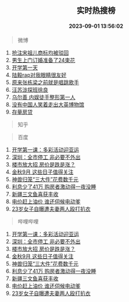 <div align="center"><h2>实时热搜榜</h2><h4>2023-09-01 13:56:02</h4></div>

> 微博  

1. [抢注宋祖儿商标均被驳回](https://s.weibo.com/weibo?q=%23%E6%8A%A2%E6%B3%A8%E5%AE%8B%E7%A5%96%E5%84%BF%E5%95%86%E6%A0%87%E5%9D%87%E8%A2%AB%E9%A9%B3%E5%9B%9E%23&t=31&band_rank=1&Refer=top)<br />
2. [男生上门订婚准备了24束花](https://s.weibo.com/weibo?q=%23%E7%94%B7%E7%94%9F%E4%B8%8A%E9%97%A8%E8%AE%A2%E5%A9%9A%E5%87%86%E5%A4%87%E4%BA%8624%E6%9D%9F%E8%8A%B1%23&t=31&band_rank=2&Refer=top)<br />
3. [开学第一天](https://s.weibo.com/weibo?q=%23%E5%BC%80%E5%AD%A6%E7%AC%AC%E4%B8%80%E5%A4%A9%23&t=31&band_rank=3&Refer=top)<br />
4. [陆毅rap对我眼睛很友好](https://s.weibo.com/weibo?q=%23%E9%99%86%E6%AF%85rap%E5%AF%B9%E6%88%91%E7%9C%BC%E7%9D%9B%E5%BE%88%E5%8F%8B%E5%A5%BD%23&t=31&band_rank=4&Refer=top)<br />
5. [原来张栋梁之前就是唱跳歌手](https://s.weibo.com/weibo?q=%23%E5%8E%9F%E6%9D%A5%E5%BC%A0%E6%A0%8B%E6%A2%81%E4%B9%8B%E5%89%8D%E5%B0%B1%E6%98%AF%E5%94%B1%E8%B7%B3%E6%AD%8C%E6%89%8B%23&t=31&band_rank=5&Refer=top)<br />
6. [汪苏泷探班徐良](https://s.weibo.com/weibo?q=%23%E6%B1%AA%E8%8B%8F%E6%B3%B7%E6%8E%A2%E7%8F%AD%E5%BE%90%E8%89%AF%23&t=31&band_rank=6&Refer=top)<br />
7. [乌尔善 内娱徒手整形第一人](https://s.weibo.com/weibo?q=%E4%B9%8C%E5%B0%94%E5%96%84%20%E5%86%85%E5%A8%B1%E5%BE%92%E6%89%8B%E6%95%B4%E5%BD%A2%E7%AC%AC%E4%B8%80%E4%BA%BA&t=31&band_rank=7&Refer=top)<br />
8. [没有中国人笑着走出大英博物馆](https://s.weibo.com/weibo?q=%23%E6%B2%A1%E6%9C%89%E4%B8%AD%E5%9B%BD%E4%BA%BA%E7%AC%91%E7%9D%80%E8%B5%B0%E5%87%BA%E5%A4%A7%E8%8B%B1%E5%8D%9A%E7%89%A9%E9%A6%86%23&t=31&band_rank=8&Refer=top)<br />
9. [存量房贷](https://s.weibo.com/weibo?q=%23%E5%AD%98%E9%87%8F%E6%88%BF%E8%B4%B7%23&t=31&band_rank=9&Refer=top)<br />

> 知乎  


> 百度  

1. [开学第一课：多彩活动迎亚运](https://www.baidu.com/s?wd=%E5%BC%80%E5%AD%A6%E7%AC%AC%E4%B8%80%E8%AF%BE%EF%BC%9A%E5%A4%9A%E5%BD%A9%E6%B4%BB%E5%8A%A8%E8%BF%8E%E4%BA%9A%E8%BF%90&sa=fyb_news&rsv_dl=fyb_news)<br />
2. [深圳：全市停工 非必要不外出](https://www.baidu.com/s?wd=%E6%B7%B1%E5%9C%B3%EF%BC%9A%E5%85%A8%E5%B8%82%E5%81%9C%E5%B7%A5+%E9%9D%9E%E5%BF%85%E8%A6%81%E4%B8%8D%E5%A4%96%E5%87%BA&sa=fyb_news&rsv_dl=fyb_news)<br />
3. [楼市放大招 房价是跌是涨？](https://www.baidu.com/s?wd=%E6%A5%BC%E5%B8%82%E6%94%BE%E5%A4%A7%E6%8B%9B+%E6%88%BF%E4%BB%B7%E6%98%AF%E8%B7%8C%E6%98%AF%E6%B6%A8%EF%BC%9F&sa=fyb_news&rsv_dl=fyb_news)<br />
4. [金秋9月 这些日子值得关注](https://www.baidu.com/s?wd=%E9%87%91%E7%A7%8B9%E6%9C%88+%E8%BF%99%E4%BA%9B%E6%97%A5%E5%AD%90%E5%80%BC%E5%BE%97%E5%85%B3%E6%B3%A8&sa=fyb_news&rsv_dl=fyb_news)<br />
5. [神兽归笼“三大件”花费数千元](https://www.baidu.com/s?wd=%E7%A5%9E%E5%85%BD%E5%BD%92%E7%AC%BC%E2%80%9C%E4%B8%89%E5%A4%A7%E4%BB%B6%E2%80%9D%E8%8A%B1%E8%B4%B9%E6%95%B0%E5%8D%83%E5%85%83&sa=fyb_news&rsv_dl=fyb_news)<br />
6. [利息少了41万 购房者激动得一夜没睡](https://www.baidu.com/s?wd=%E5%88%A9%E6%81%AF%E5%B0%91%E4%BA%8641%E4%B8%87+%E8%B4%AD%E6%88%BF%E8%80%85%E6%BF%80%E5%8A%A8%E5%BE%97%E4%B8%80%E5%A4%9C%E6%B2%A1%E7%9D%A1&sa=fyb_news&rsv_dl=fyb_news)<br />
7. [新疆三文鱼喜获丰收](https://www.baidu.com/s?wd=%E6%96%B0%E7%96%86%E4%B8%89%E6%96%87%E9%B1%BC%E5%96%9C%E8%8E%B7%E4%B8%B0%E6%94%B6&sa=fyb_news&rsv_dl=fyb_news)<br />
8. [电价赶上油价 谁还伺候电动爹](https://www.baidu.com/s?wd=%E7%94%B5%E4%BB%B7%E8%B5%B6%E4%B8%8A%E6%B2%B9%E4%BB%B7+%E8%B0%81%E8%BF%98%E4%BC%BA%E5%80%99%E7%94%B5%E5%8A%A8%E7%88%B9&sa=fyb_news&rsv_dl=fyb_news)<br />
9. [23岁女子自曝遭夫妻两人殴打扒衣](https://www.baidu.com/s?wd=23%E5%B2%81%E5%A5%B3%E5%AD%90%E8%87%AA%E6%9B%9D%E9%81%AD%E5%A4%AB%E5%A6%BB%E4%B8%A4%E4%BA%BA%E6%AE%B4%E6%89%93%E6%89%92%E8%A1%A3&sa=fyb_news&rsv_dl=fyb_news)<br />

> 哔哩哔哩  

1. [开学第一课：多彩活动迎亚运](https://www.baidu.com/s?wd=%E5%BC%80%E5%AD%A6%E7%AC%AC%E4%B8%80%E8%AF%BE%EF%BC%9A%E5%A4%9A%E5%BD%A9%E6%B4%BB%E5%8A%A8%E8%BF%8E%E4%BA%9A%E8%BF%90&sa=fyb_news&rsv_dl=fyb_news)<br />
2. [深圳：全市停工 非必要不外出](https://www.baidu.com/s?wd=%E6%B7%B1%E5%9C%B3%EF%BC%9A%E5%85%A8%E5%B8%82%E5%81%9C%E5%B7%A5+%E9%9D%9E%E5%BF%85%E8%A6%81%E4%B8%8D%E5%A4%96%E5%87%BA&sa=fyb_news&rsv_dl=fyb_news)<br />
3. [楼市放大招 房价是跌是涨？](https://www.baidu.com/s?wd=%E6%A5%BC%E5%B8%82%E6%94%BE%E5%A4%A7%E6%8B%9B+%E6%88%BF%E4%BB%B7%E6%98%AF%E8%B7%8C%E6%98%AF%E6%B6%A8%EF%BC%9F&sa=fyb_news&rsv_dl=fyb_news)<br />
4. [金秋9月 这些日子值得关注](https://www.baidu.com/s?wd=%E9%87%91%E7%A7%8B9%E6%9C%88+%E8%BF%99%E4%BA%9B%E6%97%A5%E5%AD%90%E5%80%BC%E5%BE%97%E5%85%B3%E6%B3%A8&sa=fyb_news&rsv_dl=fyb_news)<br />
5. [神兽归笼“三大件”花费数千元](https://www.baidu.com/s?wd=%E7%A5%9E%E5%85%BD%E5%BD%92%E7%AC%BC%E2%80%9C%E4%B8%89%E5%A4%A7%E4%BB%B6%E2%80%9D%E8%8A%B1%E8%B4%B9%E6%95%B0%E5%8D%83%E5%85%83&sa=fyb_news&rsv_dl=fyb_news)<br />
6. [利息少了41万 购房者激动得一夜没睡](https://www.baidu.com/s?wd=%E5%88%A9%E6%81%AF%E5%B0%91%E4%BA%8641%E4%B8%87+%E8%B4%AD%E6%88%BF%E8%80%85%E6%BF%80%E5%8A%A8%E5%BE%97%E4%B8%80%E5%A4%9C%E6%B2%A1%E7%9D%A1&sa=fyb_news&rsv_dl=fyb_news)<br />
7. [新疆三文鱼喜获丰收](https://www.baidu.com/s?wd=%E6%96%B0%E7%96%86%E4%B8%89%E6%96%87%E9%B1%BC%E5%96%9C%E8%8E%B7%E4%B8%B0%E6%94%B6&sa=fyb_news&rsv_dl=fyb_news)<br />
8. [电价赶上油价 谁还伺候电动爹](https://www.baidu.com/s?wd=%E7%94%B5%E4%BB%B7%E8%B5%B6%E4%B8%8A%E6%B2%B9%E4%BB%B7+%E8%B0%81%E8%BF%98%E4%BC%BA%E5%80%99%E7%94%B5%E5%8A%A8%E7%88%B9&sa=fyb_news&rsv_dl=fyb_news)<br />
9. [23岁女子自曝遭夫妻两人殴打扒衣](https://www.baidu.com/s?wd=23%E5%B2%81%E5%A5%B3%E5%AD%90%E8%87%AA%E6%9B%9D%E9%81%AD%E5%A4%AB%E5%A6%BB%E4%B8%A4%E4%BA%BA%E6%AE%B4%E6%89%93%E6%89%92%E8%A1%A3&sa=fyb_news&rsv_dl=fyb_news)<br />
